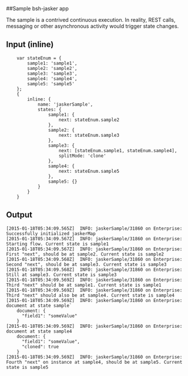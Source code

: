 ##Sample bsh-jasker app

The sample is a contrived continuous execution.  In reality, REST calls, messaging or other asynchronous activity would trigger state changes.

## Input (inline)
        var stateEnum = {
            sample1: 'sample1',
            sample2: 'sample2',
            sample3: 'sample3',
            sample4: 'sample4',
            sample5: 'sample5'
        };
        {
            inline: {
                name: 'jaskerSample',
                states: {
                    sample1: {
                        next: stateEnum.sample2
                    },
                    sample2: {
                        next: stateEnum.sample3
                    },
                    sample3: {
                        next: [stateEnum.sample1, stateEnum.sample4],
                        splitMode: 'clone'
                    },
                    sample4: {
                        next: stateEnum.sample5
                    },
                    sample5: {}
                }
            }
        }

## Output

    [2015-01-18T05:34:09.565Z]  INFO: jaskerSample/31860 on Enterprise: Successfully initialized jaskerMap
    [2015-01-18T05:34:09.567Z]  INFO: jaskerSample/31860 on Enterprise: Starting flow. Current state is sample1
    [2015-01-18T05:34:09.567Z]  INFO: jaskerSample/31860 on Enterprise: First "next", should be at sample2. Current state is sample2
    [2015-01-18T05:34:09.568Z]  INFO: jaskerSample/31860 on Enterprise: Second "next", should be at sample3. Current state is sample3
    [2015-01-18T05:34:09.568Z]  INFO: jaskerSample/31860 on Enterprise: Still at sample3. Current state is sample3
    [2015-01-18T05:34:09.569Z]  INFO: jaskerSample/31860 on Enterprise: Third "next" should be at sample1. Current state is sample1
    [2015-01-18T05:34:09.569Z]  INFO: jaskerSample/31860 on Enterprise: Third "next" should also be at sample4. Current state is sample4
    [2015-01-18T05:34:09.569Z]  INFO: jaskerSample/31860 on Enterprise: document at state sample`
        document: {
          "field1": "someValue"
        }
    [2015-01-18T05:34:09.569Z]  INFO: jaskerSample/31860 on Enterprise: document at state sample4
        document: {
          "field1": "someValue",
          "cloned": true
        }
    [2015-01-18T05:34:09.569Z]  INFO: jaskerSample/31860 on Enterprise: Fourth "next" on instance at sample4, should be at sample5. Current state is sample5
